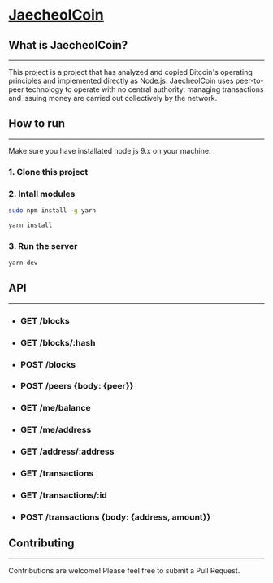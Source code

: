 # [JaecheolCoin](https://github.com/jcgod413/JaecheolCoin)

## What is JaecheolCoin?
----------------
This project is a project that has analyzed and copied Bitcoin's operating principles and implemented directly as Node.js. JaecheolCoin uses peer-to-peer technology to operate with no central authority: managing transactions and issuing money are carried out collectively by the network. 

## How to run
----------------
Make sure you have installated node.js 9.x on your machine.

### 1. Clone this project

### 2. Intall modules
```bash
sudo npm install -g yarn

yarn install
```

### 3. Run the server
```bash
yarn dev
```

## API
----------------
- ### <b>GET</b> /blocks
- ### <b>GET</b> /blocks/:hash
- ### <b>POST</b> /blocks
- ### <b>POST</b> /peers {body: {peer}}
- ### <b>GET</b> /me/balance
- ### <b>GET</b> /me/address
- ### <b>GET</b> /address/:address
- ### <b>GET</b> /transactions
- ### <b>GET</b> /transactions/:id
- ### <b>POST</b> /transactions {body: {address, amount}}


## Contributing
----------------
Contributions are welcome! Please feel free to submit a Pull Request.